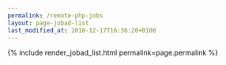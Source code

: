 ```yaml
---
permalink: /remote-php-jobs
layout: page-jobad-list
last_modified_at: 2018-12-17T16:36:20+0100
---
```

{% include render_jobad_list.html permalink=page.permalink %}
